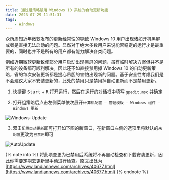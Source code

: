 ```yaml
---
title: 通过组策略禁用 Windows 10 系统的自动更新功能
date: 2023-07-29 11:51:31
tags:
    - Windows
---
```


众所周知近年微软发布的更新经常性的导致 Windows 10 用户出现诸如开机黑屏或者是直接无法启动的问题。显然对于绝大多数用户来说能否稳定的运行才是最重要的，同时也并不是所有的用户都有能力解决各类问题。

<!-- more -->

例如近期微软更新致使部分用户启动出现黑屏的问题，虽有临时解决方案但并不是所有的设备都可顺利解决。因此还不如直接禁用掉 Windows 10 的自动更新策略，省的每次安装更新都是提心吊胆的害怕出现新的问题。基于安全性考虑我们是不会建议大家不安装更新的，此处的禁用只是禁用掉自动更新而不是禁用更新。

1. 快捷键 <kbd>Start</kbd> + <kbd>R</kbd> 打开运行，然后在运行的对话框中填写 `gpedit.msc` 并确定

2. 打开组策略后点击左侧菜单依次展开`计算机配置 — 管理模板 — Windows 组件 — Windows 更新`

![Windows-Update](/images/2001/Windows-Update.png)

3. 双击`配置自动更新`即可打开如下图的新窗口，在新窗口左侧的选项里将默认的`未配置`更改为`已禁用`即可

![AutoUpdate](/images/2001/AutoUpdate.png)

{% note info %}
将此项变更为已禁用后系统将不再自动检查和下载安装更新，因此你需要定期去更新里手动进行检查。原文出处为 [https://www.landiannews.com/archives/40677.html](https://www.landiannews.com/archives/40677.html)
{% endnote %}
